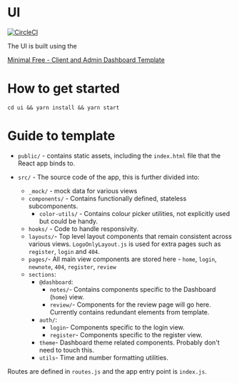 # UI

[![CircleCI](https://circleci.com/gh/r1fad/super-cool-notebook-app/tree/main.svg?style=svg)](https://circleci.com/gh/r1fad/super-cool-notebook-app/tree/main)

The UI is built using the 

[Minimal Free - Client and Admin Dashboard Template](https://mui.com/store/items/minimal-dashboard-free/)

# How to get started

```cd ui && yarn install && yarn start ```

# Guide to template

* `public/` - contains static assets, including the `index.html` file that
the React app binds to.

* `src/` - The source code of the app, this is further divided into:
  * `_mock/` - mock data for various views
  * `components/` - Contains functionally defined, stateless subcomponents.
    * `color-utils/` - Contains colour picker utilities, not explicitly used but could be handy.
  * `hooks/` - Code to handle responsivity.
  * `layouts/`- Top level layout components that remain consistent across various views.
  `LogoOnlyLayout.js` is used for extra pages such as `register`, `login` and `404`.
  * `pages/`- All main view components are stored here - `home`, `login`, `newnote`, `404`, `register`, `review`
  * `sections`:
    * `@dashboard`:
      * `notes/`- Contains components specific to the Dashboard (`home`) view.
      * `review/`- Components for the review page will go here. Currently contains
      redundant elements from template.
    * `auth/`:
      * `login`- Components specific to the login view.
      * `register`- Components specific to the register view.
    * `theme`- Dashboard theme related components. Probably don't need to touch this.
    * `utils`- Time and number formatting utilities.

Routes are defined in `routes.js` and the app entry point is `index.js`.
    
